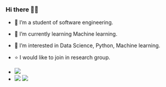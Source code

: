 ### Hi there 👋😄
 - :woman: I’m a student of software engineering.
 - 🌱 I’m currently learning Machine learning.        
 - :green_heart: I’m interested in Data Science, Python, Machine learning.
 - :star: I would like to join in research group.
 
 
 
 - <img src="https://github-readme-streak-stats.herokuapp.com/?user=irisyad"/>
 -  <img src="https://github-readme-stats.vercel.app/api?username=irisyad&show_icons=true"/>
     <img src="https://github-readme-stats.vercel.app/api/top-langs/?username=irisyad&hide_progress=true"/>

 
<!--
**irisyad/irisyad** is a ✨ _special_ ✨ repository because its `README.md` (this file) appears on your GitHub profile.

Here are some ideas to get you started:

- 🔭 I’m currently working on ...
 🌱 I’m currently learning Machine learning
- 👯 I’m looking to collaborate on ...
- 🤔 I’m looking for help with ...
- 💬 Ask me about ...
- 📫 How to reach me: ...
- 😄 Pronouns: ...
- ⚡ Fun fact: ...
-->
